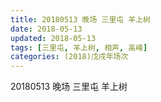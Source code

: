 ```yaml
---
title: 20180513 晚场 三里屯 羊上树
date: 2018-05-13
updated: 2018-05-13
tags: [三里屯, 羊上树, 相声, 高峰]
categories: (2018)戊戌年场次 
---
```

20180513 晚场 三里屯 羊上树

